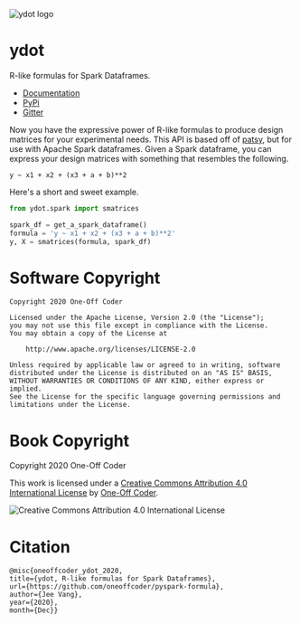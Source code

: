 ![ydot logo](https://ydot.readthedocs.io/en/latest/_images/logo.png)

# ydot

R-like formulas for Spark Dataframes.

- [Documentation](https://ydot.readthedocs.io/)
- [PyPi](https://pypi.org/project/ydot/) 
- [Gitter](https://gitter.im/dataflava/ydot)

Now you have the expressive power of R-like formulas to produce design matrices for your experimental needs. This API is based off of [patsy](https://patsy.readthedocs.io/en/latest/), but for use with Apache Spark dataframes. Given a Spark dataframe, you can express your design matrices with something that resembles the following.

`y ~ x1 + x2 + (x3 + a + b)**2`

Here's a short and sweet example.

```python
from ydot.spark import smatrices

spark_df = get_a_spark_dataframe()
formula = 'y ~ x1 + x2 + (x3 + a + b)**2'
y, X = smatrices(formula, spark_df)
```

# Software Copyright

```
Copyright 2020 One-Off Coder

Licensed under the Apache License, Version 2.0 (the "License");
you may not use this file except in compliance with the License.
You may obtain a copy of the License at

    http://www.apache.org/licenses/LICENSE-2.0

Unless required by applicable law or agreed to in writing, software
distributed under the License is distributed on an "AS IS" BASIS,
WITHOUT WARRANTIES OR CONDITIONS OF ANY KIND, either express or implied.
See the License for the specific language governing permissions and
limitations under the License.
```

# Book Copyright

Copyright 2020 One-Off Coder

This work is licensed under a [Creative Commons Attribution 4.0 International License](https://creativecommons.org/licenses/by/4.0/) by [One-Off Coder](https://www.oneoffcoder.com).

![Creative Commons Attribution 4.0 International License](https://i.creativecommons.org/l/by/4.0/88x31.png "Creative Commons Attribution 4.0 International License")
  
 # Citation

```
@misc{oneoffcoder_ydot_2020,
title={ydot, R-like formulas for Spark Dataframes},
url={https://github.com/oneoffcoder/pyspark-formula},
author={Jee Vang},
year={2020},
month={Dec}}
```
